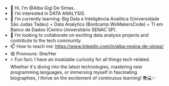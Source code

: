 - 👋 Hi, I’m @Alba Gigi De Simas.
- 👀 I’m interested in DATA ANALYSIS. 
- 🌱 I’m currently learning: Big Data e Inteligência Analítica (Universidade São Judas Tadeu) + Data Analytics (Bootcamp WoMakersCode) + TI em Banco de Dados (Centro Universitário SENAC SP).
- 💞️ I’m looking to collaborate on exciting data analysis projects and contribute to the tech community.
- 📫 How to reach me: https://www.linkedin.com/in/alba-regina-de-simas/
- 😄 Pronouns: She/Her
- ⚡ Fun fact: I have an insatiable curiosity for all things tech-related. Whether it's diving into the latest technologies, mastering new programming languages,
                or immersing myself in fascinating biographies, I thrive on the excitement of continuous learning! 📚💻✨

<!---
Alba-Gigi-DataAnalytics/Alba-Gigi-DataAnalytics is a ✨ special ✨ repository because its `README.md` (this file) appears on your GitHub profile.
You can click the Preview link to take a look at your changes.
--->
